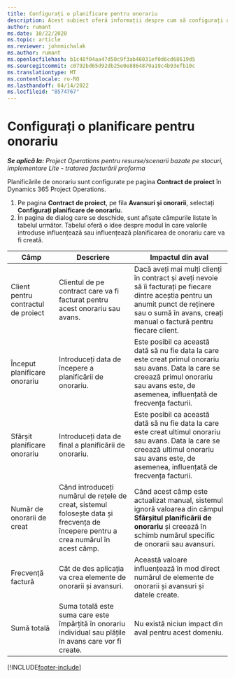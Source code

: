 ```yaml
---
title: Configurați o planificare pentru onorariu
description: Acest subiect oferă informații despre cum să configurați o planificare de onorariu în Project Operations.
author: rumant
ms.date: 10/22/2020
ms.topic: article
ms.reviewer: johnmichalak
ms.author: rumant
ms.openlocfilehash: b1c48f04aa47d50c9f3ab46031ef0d6cd68619d5
ms.sourcegitcommit: c0792bd65d92db25e0e8864879a19c4b93efb10c
ms.translationtype: MT
ms.contentlocale: ro-RO
ms.lasthandoff: 04/14/2022
ms.locfileid: "8574767"
---
```

# <a name="set-up-a-retainer-schedule"></a>Configurați o planificare pentru onorariu

_**Se aplică la:** Project Operations pentru resurse/scenarii bazate pe stocuri, implementare Lite - tratarea facturării proforma_

Planificările de onorariu sunt configurate pe pagina **Contract de proiect** în Dynamics 365 Project Operations.

1. Pe pagina **Contract de proiect**, pe fila **Avansuri și onorarii**, selectați **Configurați planificare de onorariu**.
2. În pagina de dialog care se deschide, sunt afișate câmpurile listate în tabelul următor. Tabelul oferă o idee despre modul în care valorile introduse influențează sau influențează planificarea de onorariu care va fi creată.

| Câmp | Descriere | Impactul din aval |
| --- | --- | --- |
| Client pentru contractul de proiect | Clientul de pe contract care va fi facturat pentru acest onorariu sau avans. | Dacă aveți mai mulți clienți în contract și aveți nevoie să îi facturați pe fiecare dintre aceștia pentru un anumit punct de reținere sau o sumă în avans, creați manual o factură pentru fiecare client. |
| Început planificare onorariu | Introduceți data de începere a planificării de onorariu. | Este posibil ca această dată să nu fie data la care este creat primul onorariu sau avans. Data la care se creează primul onorariu sau avans este, de asemenea, influențată de frecvența facturii. |
| Sfârșit planificare onorariu | Introduceți data de final a planificării de onorariu. | Este posibil ca această dată să nu fie data la care este creat ultimul onorariu sau avans. Data la care se creează ultimul onorariu sau avans este, de asemenea, influențată de frecvența facturii. |
| Număr de onorarii de creat | Când introduceți numărul de rețele de creat, sistemul folosește data și frecvența de începere pentru a crea numărul în acest câmp. | Când acest câmp este actualizat manual, sistemul ignoră valoarea din câmpul **Sfârșitul planificării de onorariu** și creează în schimb numărul specific de onorarii sau avansuri. |
| Frecvență factură | Cât de des aplicația va crea elemente de onorarii și avansuri. | Această valoare influențează în mod direct numărul de elemente de onorarii și avansuri și datele create. |
| Sumă totală | Suma totală este suma care este împărțită în onorariu individual sau plățile în avans care vor fi create. | Nu există niciun impact din aval pentru acest domeniu. |


[!INCLUDE[footer-include](../../includes/footer-banner.md)]